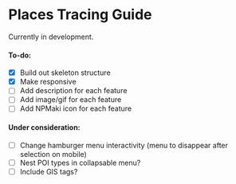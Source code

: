 # Places Tracing Guide

Currently in development.

#### To-do:

- [X] Build out skeleton structure
- [X] Make responsive
- [ ] Add description for each feature
- [ ] Add image/gif for each feature
- [ ] Add NPMaki icon for each feature

#### Under consideration:

- [ ] Change hamburger menu interactivity (menu to disappear after selection on mobile) 
- [ ] Nest POI types in collapsable menu?
- [ ] Include GIS tags?
